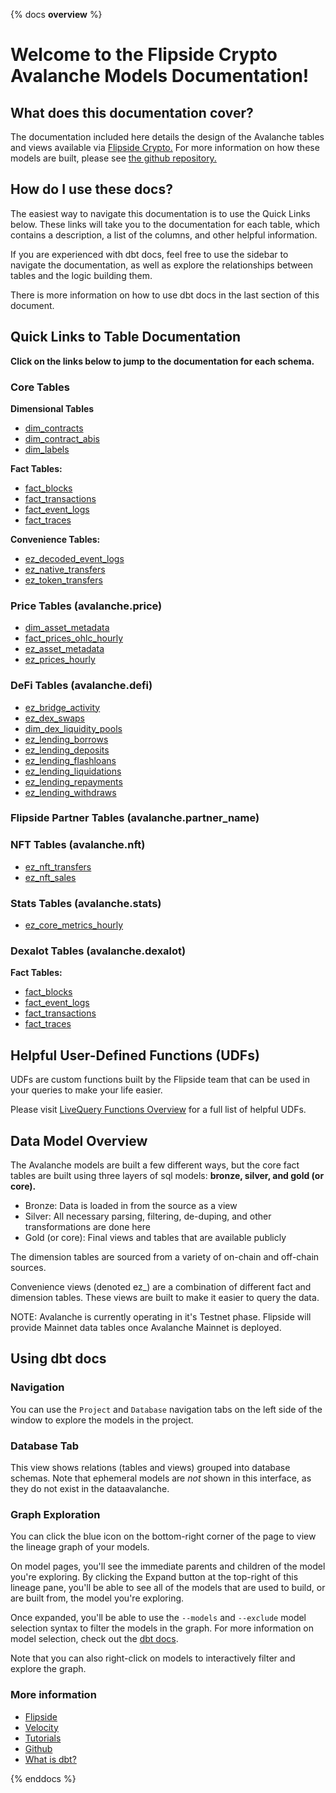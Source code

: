 {% docs __overview__ %}

# Welcome to the Flipside Crypto Avalanche Models Documentation!

## **What does this documentation cover?**
The documentation included here details the design of the Avalanche tables and views available via [Flipside Crypto.](https://flipsidecrypto.xyz/) For more information on how these models are built, please see [the github repository.](https://github.com/FlipsideCrypto/avalanche-models)

## **How do I use these docs?**
The easiest way to navigate this documentation is to use the Quick Links below. These links will take you to the documentation for each table, which contains a description, a list of the columns, and other helpful information.

If you are experienced with dbt docs, feel free to use the sidebar to navigate the documentation, as well as explore the relationships between tables and the logic building them.

There is more information on how to use dbt docs in the last section of this document.

## **Quick Links to Table Documentation**

**Click on the links below to jump to the documentation for each schema.**

### Core Tables

**Dimensional Tables**
- [dim_contracts](https://flipsidecrypto.github.io/avalanche-models/#!/model/model.fsc_evm.core__dim_contracts)
- [dim_contract_abis](https://flipsidecrypto.github.io/avalanche-models/#!/model/model.fsc_evm.core__dim_contract_abis)
- [dim_labels](https://flipsidecrypto.github.io/avalanche-models/#!/model/model.fsc_evm.core__dim_labels)

**Fact Tables:**
- [fact_blocks](https://flipsidecrypto.github.io/avalanche-models/#!/model/model.fsc_evm.core__fact_blocks)
- [fact_transactions](https://flipsidecrypto.github.io/avalanche-models/#!/model/model.fsc_evm.core__fact_transactions)
- [fact_event_logs](https://flipsidecrypto.github.io/avalanche-models/#!/model/model.fsc_evm.core__fact_event_logs)
- [fact_traces](https://flipsidecrypto.github.io/avalanche-models/#!/model/model.fsc_evm.core__fact_traces)

**Convenience Tables:**
- [ez_decoded_event_logs](https://flipsidecrypto.github.io/avalanche-models/#!/model/model.fsc_evm.core__ez_decoded_event_logs)
- [ez_native_transfers](https://flipsidecrypto.github.io/avalanche-models/#!/model/model.fsc_evm.core__ez_native_transfers)
- [ez_token_transfers](https://flipsidecrypto.github.io/avalanche-models/#!/model/model.fsc_evm.core__ez_token_transfers)

### Price Tables (avalanche.price)
- [dim_asset_metadata](https://flipsidecrypto.github.io/avalanche-models/#!/model/model.fsc_evm.price__dim_asset_metadata)
- [fact_prices_ohlc_hourly](https://flipsidecrypto.github.io/avalanche-models/#!/model/model.fsc_evm.price__fact_prices_ohlc_hourly)
- [ez_asset_metadata](https://flipsidecrypto.github.io/avalanche-models/#!/model/model.fsc_evm.price__ez_asset_metadata)
- [ez_prices_hourly](https://flipsidecrypto.github.io/avalanche-models/#!/model/model.fsc_evm.price__ez_prices_hourly)

### DeFi Tables (avalanche.defi)
- [ez_bridge_activity](https://flipsidecrypto.github.io/avalanche-models/#!/model/model.avalanche_models.defi__ez_bridge_activity)
- [ez_dex_swaps](https://flipsidecrypto.github.io/avalanche-models/#!/model/model.avalanche_models.defi__ez_dex_swaps)
- [dim_dex_liquidity_pools](https://flipsidecrypto.github.io/avalanche-models/#!/model/model.avalanche_models.defi__dim_dex_liquidity_pools)
- [ez_lending_borrows](https://flipsidecrypto.github.io/avalanche-models/#!/model/model.avalanche_models.defi__ez_lending_borrows) 
- [ez_lending_deposits](https://flipsidecrypto.github.io/avalanche-models/#!/model/model.avalanche_models.defi__ez_lending_deposits)
- [ez_lending_flashloans](https://flipsidecrypto.github.io/avalanche-models/#!/model/model.avalanche_models.defi__ez_lending_flashloans)
- [ez_lending_liquidations](https://flipsidecrypto.github.io/avalanche-models/#!/model/model.avalanche_models.defi__ez_lending_liquidations)
- [ez_lending_repayments](https://flipsidecrypto.github.io/avalanche-models/#!/model/model.avalanche_models.defi__ez_lending_repayments)
- [ez_lending_withdraws](https://flipsidecrypto.github.io/avalanche-models/#!/model/model.avalanche_models.defi__ez_lending_withdraws)

### Flipside Partner Tables (avalanche.partner_name)

### NFT Tables (avalanche.nft)
- [ez_nft_transfers](https://flipsidecrypto.github.io/avalanche-models/#!/model/model.fsc_evm.nft__ez_nft_transfers)
- [ez_nft_sales](https://flipsidecrypto.github.io/avalanche-models/#!/model/model.avalanche_models.nft__ez_nft_sales)

### Stats Tables (avalanche.stats)
- [ez_core_metrics_hourly](https://flipsidecrypto.github.io/avalanche-models/#!/model/model.fsc_evm.stats__ez_core_metrics_hourly)

### Dexalot Tables (avalanche.dexalot)

**Fact Tables:**
- [fact_blocks](https://flipsidecrypto.github.io/avalanche-models/#!/model/model.avalanche_models.dexalot__fact_blocks)
- [fact_event_logs](https://flipsidecrypto.github.io/avalanche-models/#!/model/model.avalanche_models.dexalot__fact_event_logs)
- [fact_transactions](https://flipsidecrypto.github.io/avalanche-models/#!/model/model.avalanche_models.dexalot__fact_transactions)
- [fact_traces](https://flipsidecrypto.github.io/avalanche-models/#!/model/model.avalanche_models.dexalot__fact_traces)

## **Helpful User-Defined Functions (UDFs)**

UDFs are custom functions built by the Flipside team that can be used in your queries to make your life easier. 

Please visit [LiveQuery Functions Overview](https://flipsidecrypto.github.io/livequery-models/#!/overview) for a full list of helpful UDFs.

## **Data Model Overview**

The Avalanche models are built a few different ways, but the core fact tables are built using three layers of sql models: **bronze, silver, and gold (or core).**

- Bronze: Data is loaded in from the source as a view
- Silver: All necessary parsing, filtering, de-duping, and other transformations are done here
- Gold (or core): Final views and tables that are available publicly

The dimension tables are sourced from a variety of on-chain and off-chain sources.

Convenience views (denoted ez_) are a combination of different fact and dimension tables. These views are built to make it easier to query the data.

NOTE: Avalanche is currently operating in it's Testnet phase. Flipside will provide Mainnet data tables once Avalanche Mainnet is deployed. 

## **Using dbt docs**
### Navigation

You can use the ```Project``` and ```Database``` navigation tabs on the left side of the window to explore the models in the project.

### Database Tab

This view shows relations (tables and views) grouped into database schemas. Note that ephemeral models are *not* shown in this interface, as they do not exist in the dataavalanche.

### Graph Exploration

You can click the blue icon on the bottom-right corner of the page to view the lineage graph of your models.

On model pages, you'll see the immediate parents and children of the model you're exploring. By clicking the Expand button at the top-right of this lineage pane, you'll be able to see all of the models that are used to build, or are built from, the model you're exploring.

Once expanded, you'll be able to use the ```--models``` and ```--exclude``` model selection syntax to filter the models in the graph. For more information on model selection, check out the [dbt docs](https://docs.getdbt.com/docs/model-selection-syntax).

Note that you can also right-click on models to interactively filter and explore the graph.


### **More information**
- [Flipside](https://flipsidecrypto.xyz/)
- [Velocity](https://app.flipsidecrypto.com/velocity?nav=Discover)
- [Tutorials](https://docs.flipsidecrypto.com/our-data/tutorials)
- [Github](https://github.com/FlipsideCrypto/avalanche-models)
- [What is dbt?](https://docs.getdbt.com/docs/introduction)


{% enddocs %}